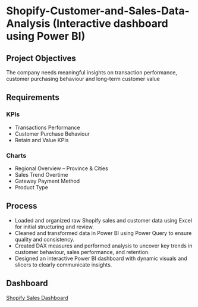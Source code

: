 # Shopify-Customer-and-Sales-Data-Analysis (Interactive dashboard using Power BI)
## Project Objectives
The company needs meaningful insights on transaction performance, customer purchasing behaviour and long-term customer value
## Requirements
### KPIs
- Transactions Performance
- Customer Purchase Behaviour
- Retain and Value KPIs 
### Charts
- Regional Overview – Province & Cities
- Sales Trend Overtime
- Gateway Payment Method 
- Product Type
## Process
-  Loaded and organized raw Shopify sales and customer data using Excel for initial structuring and review.
- Cleaned and transformed data in Power BI using Power Query to ensure quality and consistency.
- Created DAX measures and performed analysis to uncover key trends in customer behaviour, sales performance, and retention.
- Designed an interactive Power BI dashboard with dynamic visuals and slicers to clearly communicate insights.
## Dashboard
<a href="https://github.com/Zainabjoy/SHOPIFY_SALES_AND_CUSTOMER_REPORT/blob/main/SHOPIFY%20SALES.pbix">Shopify Sales Dashboard</a>




